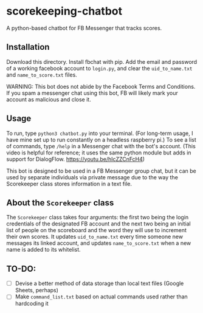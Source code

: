 # scorekeeping-chatbot
A python-based chatbot for FB Messenger that tracks scores.  

## Installation

Download this directory. Install fbchat with pip. Add the email and password of a working facebook account to `login.py`, and clear the `uid_to_name.txt` and `name_to_score.txt` files. 

WARNING: This bot does not abide by the Facebook Terms and Conditions. If you spam a messenger chat using this bot, FB will likely mark your account as malicious and close it.

## Usage 

To run, type `python3 chatbot.py` into your terminal. (For long-term usage, I have mine set up to run constantly on a headless raspberry pi.) To see a list of commands, type `/help` in a Messenger chat with the bot's account. (This video is helpful for reference; it uses the same python module but adds in support for DialogFlow. https://youtu.be/hIcZZCnFcH4)

This bot is designed to be used in a FB Messenger group chat, but it can be used by separate individuals via private message due to the way the Scorekeeper class stores information in a text file.

## About the `Scorekeeper` class

The `Scorekeeper` class takes four arguments: the first two being the login credentials of the designated FB account and the next two being an initial list of people on the scoreboard and the word they will use to increment their own scores. It updates `uid_to_name.txt` every time someone new messages its linked account, and updates `name_to_score.txt` when a new name is added to its whitelist. 

## TO-DO:

- [ ] Devise a better method of data storage than local text files (Google Sheets, perhaps)
- [ ] Make `command_list.txt` based on actual commands used rather than hardcoding it

